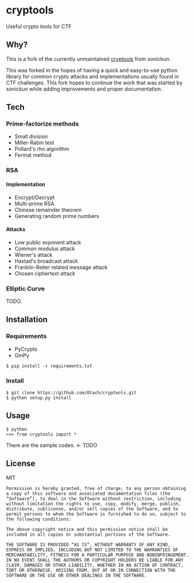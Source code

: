 # cryptools

Useful crypto tools for CTF

## Why?
This is a fork of the currently unmaintained [cryptools](https://github.com/sonickun/cryptools) from sonickun.

This was forked in the hopes of having a quick and easy-to-use python library for common crypto
attacks and implementations usually found in CTF challenges. This fork hopes to continue the
work that was started by sonickun while adding improvements and proper documentation.

## Tech

### Prime-factorize methods
- Small division
- Miller-Rabin test
- Pollard's rho algorithm
- Fermat method

### RSA
#### Implementation
- Encrypt/Decrypt
- Multi-prime RSA
- Chinese remainder theorem
- Generating random prime numbers

#### Attacks
- Low public exponent attack
- Common modulus attack
- Wiener's attack
- Hastad's broadcast attack
- Franklin-Reiter related message attack
- Chosen ciphertext attack

### Elliptic Curve
TODO.

## Installation
### Requirements
- PyCrypto
- GmPy
```
$ pip install -r requirements.txt
```

### Install
```
$ git clone https://github.com/Otach/cryptools.git
$ python setup.py install
```

## Usage
```
$ python
>>> from cryptools import *
```
There are the sample codes. <- TODO


## License
MIT
```
Permission is hereby granted, free of charge, to any person obtaining a copy of this software and associated documentation files (the “Software”), to deal in the Software without restriction, including without limitation the rights to use, copy, modify, merge, publish, distribute, sublicense, and/or sell copies of the Software, and to permit persons to whom the Software is furnished to do so, subject to the following conditions:

The above copyright notice and this permission notice shall be included in all copies or substantial portions of the Software.

THE SOFTWARE IS PROVIDED “AS IS”, WITHOUT WARRANTY OF ANY KIND, EXPRESS OR IMPLIED, INCLUDING BUT NOT LIMITED TO THE WARRANTIES OF MERCHANTABILITY, FITNESS FOR A PARTICULAR PURPOSE AND NONINFRINGEMENT. IN NO EVENT SHALL THE AUTHORS OR COPYRIGHT HOLDERS BE LIABLE FOR ANY CLAIM, DAMAGES OR OTHER LIABILITY, WHETHER IN AN ACTION OF CONTRACT, TORT OR OTHERWISE, ARISING FROM, OUT OF OR IN CONNECTION WITH THE SOFTWARE OR THE USE OR OTHER DEALINGS IN THE SOFTWARE.
```
